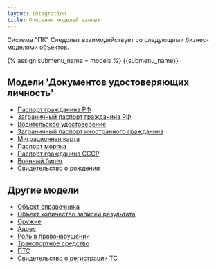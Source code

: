 ```yaml
---
layout: integration
title: Описания моделей данных
---
```


Система "ПК" Следопыт взаимодействует со следующими бизнес-моделями объектов.

{% assign submenu_name = models %}
{{submenu_name}}

## Модели 'Документов удостоверяющих личность'

* [Паспорт гражданина РФ]({{site.baseurl}}/integration/models/russian_passport.html)
* [Заграничный паспорт гражданина РФ]({{site.baseurl}}/integration/models/international_passport.html)
* [Водительское удостоверение]({{site.baseurl}}/integration/models/driving_licence.html)
* [Заграничный паспорт иностранного гражданина]({{site.baseurl}}/integration/models/foreign_passport.html)
* [Миграционная карта]({{site.baseurl}}/integration/models/migration_card.html)
* [Паспорт моряка]({{site.baseurl}}/integration/models/seaman_passport.html)
* [Паспорт гражданина СССР]({{site.baseurl}}/integration/models/ussr_passport.html)
* [Военный билет]({{site.baseurl}}/integration/models/military_passport.html)
* [Свидетельство о рождении]({{site.baseurl}}/integration/models/birth_certificate.html)

## Другие модели

* [Объект справочника]({{site.baseurl}}/integration/models/classifier_value.html)
* [Объект количество записей результата]({{site.baseurl}}/integration/models/pages.html)
* [Оружие]({{site.baseurl}}/integration/models/arm.html)
* [Адрес]({{site.baseurl}}/integration/models/address.html)
* [Роль в правонарушении]({{site.baseurl}}/integration/models/role_in_offence.html)
* [Транспортное средство]({{site.baseurl}}/integration/models/vehicle.html)
* [ПТС]({{site.baseurl}}/integration/models/pts.html)
* [Cвидетельство о регистрации ТС]({{site.baseurl}}/integration/models/srts.html)
